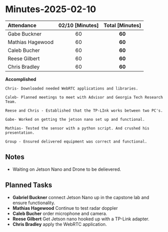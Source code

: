 # Minutes-2025-02-10

| Attendance       | 02/10 [Minutes] |  Total [Minutes]  |
| :----            | :----:          |  :----:           |
| Gabe Buckner     | 60              | **60**            |
| Mathias Hagewood | 60              | **60**            | 
| Caleb Bucher     | 60              | **60**            |
| Reese Gilbert    | 60              | **60**            |
| Chris Bradley    | 60              | **60**            |  

    
**Accomplished**  

    Chris- Downloaded needed WebRTC applications and libraries.
    
    Caleb- Planned meetings to meet with Advisor and Georgia Tech Research Team.
    
    Reese and Chris - Established that the TP-LInk works between two PC's.
    
    Gabe- Worked on getting the jetson nano set up and functional.
    
    Mathias- Tested the sensor with a python script. And crushed his presentation. 
    
    Group - Ensured delivered equipment was correct and functional.


## Notes 
- Waiting on Jetson Nano and Drone to be delievered.
  

## Planned Tasks
- **Gabriel Buckner** connect Jetson Nano up in the capstone lab and ensure functionality.    
- **Mathias Hagewood** Continue to test radar doppler
- **Caleb Bucher**  order microphone and camera.
- **Reese Gilbert** Get Jetson nano hooked up with a TP-Link adapter. 
- **Chris Bradley** apply the WebRTC application.  
